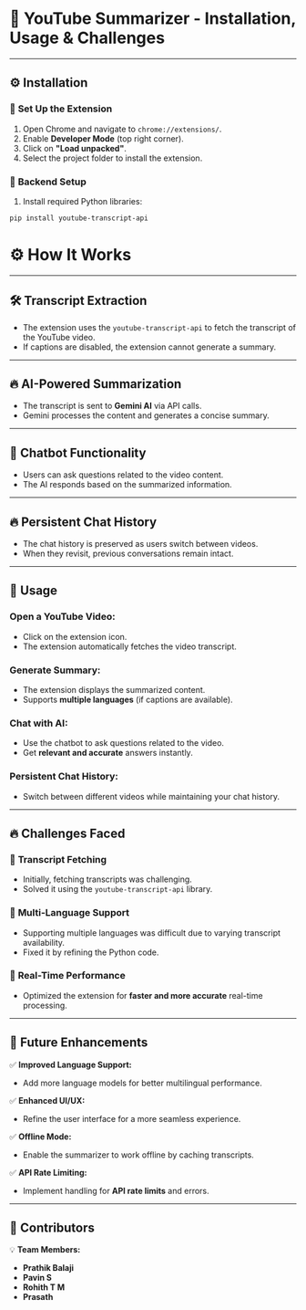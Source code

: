 # 🚀 **YouTube Summarizer - Installation, Usage & Challenges**

---

## ⚙️ **Installation**

### 🔹 **Set Up the Extension**
1. Open Chrome and navigate to `chrome://extensions/`.  
2. Enable **Developer Mode** (top right corner).  
3. Click on **"Load unpacked"**.  
4. Select the project folder to install the extension.  

### 🔹 **Backend Setup**
1. Install required Python libraries:  
```bash
pip install youtube-transcript-api
```
# ⚙️ **How It Works**

---

## 🛠️ **Transcript Extraction**
- The extension uses the `youtube-transcript-api` to fetch the transcript of the YouTube video.  
- If captions are disabled, the extension cannot generate a summary.  

---

## 🔥 **AI-Powered Summarization**
- The transcript is sent to **Gemini AI** via API calls.  
- Gemini processes the content and generates a concise summary.  

---

## 🤖 **Chatbot Functionality**
- Users can ask questions related to the video content.  
- The AI responds based on the summarized information.  

---

## 🔥 **Persistent Chat History**
- The chat history is preserved as users switch between videos.  
- When they revisit, previous conversations remain intact.  

---

## 🚀 **Usage**

### **Open a YouTube Video:**  
- Click on the extension icon.  
- The extension automatically fetches the video transcript.  

### **Generate Summary:**  
- The extension displays the summarized content.  
- Supports **multiple languages** (if captions are available).  

### **Chat with AI:**  
- Use the chatbot to ask questions related to the video.  
- Get **relevant and accurate** answers instantly.  

### **Persistent Chat History:**  
- Switch between different videos while maintaining your chat history.  

---

## 🔥 **Challenges Faced**

### 🔹 **Transcript Fetching**
- Initially, fetching transcripts was challenging.  
- Solved it using the `youtube-transcript-api` library.  

### 🔹 **Multi-Language Support**
- Supporting multiple languages was difficult due to varying transcript availability.  
- Fixed it by refining the Python code.  

### 🔹 **Real-Time Performance**
- Optimized the extension for **faster and more accurate** real-time processing.  

---

## 🚀 **Future Enhancements**

✅ **Improved Language Support:**  
- Add more language models for better multilingual performance.  

✅ **Enhanced UI/UX:**  
- Refine the user interface for a more seamless experience.  

✅ **Offline Mode:**  
- Enable the summarizer to work offline by caching transcripts.  

✅ **API Rate Limiting:**  
- Implement handling for **API rate limits** and errors.  

---

## 👥 **Contributors**

💡 **Team Members:**  
- **Prathik Balaji**  
- **Pavin S**  
- **Rohith T M**  
- **Prasath**  

